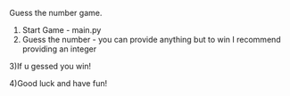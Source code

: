 Guess the number game.

1) Start Game - main.py
2) Guess the number - you can provide anything but to win I recommend providing an integer

3)If u gessed you win!

4)Good luck and have fun! 

